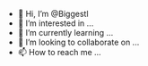 - 👋 Hi, I’m @Biggestl
- 👀 I’m interested in ...
- 🌱 I’m currently learning ...
- 💞️ I’m looking to collaborate on ...
- 📫 How to reach me ...

<!---
Biggestl/Biggestl is a ✨ special ✨ repository because its `README.md` (this file) appears on your GitHub profile.
You can click the Preview link to take a look at your changes.
--->
